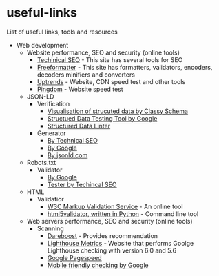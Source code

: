 # useful-links
List of useful links, tools and resources
- Web development
  -  Website performance, SEO and security (online tools)
     - [Techinical SEO](https://technicalseo.com/tools) - This site has several tools for SEO
     - [Freeformatter](https://www.freeformatter.com/) - This site has formatters, validators, encoders, decoders minifiers and converters
     - [Uptrends](https://www.uptrends.com/tools) - Website, CDN speed test and other tools
     - [Pingdom](https://tools.pingdom.com) - Website speed test
  - JSON-LD
    - Verification
      - [Visualisation of strucuted data by Classy Schema](https://classyschema.org/Visualisation)
      - [Structued Data Testing Tool by Google](https://search.google.com/structured-data/testing-tool/)
      - [Structured Data Linter](http://linter.structured-data.org)
    - Generator
      - [By Technical SEO](https://technicalseo.com/tools/schema-markup-generator/)
      - [By Google](https://www.google.com/webmasters/markup-helper/)
      - [By jsonld.com](https://jsonld.com/json-ld-generator/)
  - Robots.txt
    - Validator
      - [By Google](https://www.google.com/webmasters/tools/robots-testing-tool)
      - [Tester by Techincal SEO](https://technicalseo.com/tools/robots-txt/)
  - HTML
    - Validatior
      - [W3C Markup Validation Service](https://validator.w3.org/) - An online tool
      - [html5validator, written in Python](https://github.com/svenkreiss/html5validator) - Command line tool
  - Web servers performance, SEO and security (online tools)
    - Scanning
      - [Dareboost](https://www.dareboost.com) - Provides recommendation
      - [Lighthouse Metrics](https://lighthouse-metrics.com) - Website that performs Goolge Lighthouse checking with version 6.0 and 5.6
      - [Google Pagespeed](https://developers.google.com/speed/pagespeed/insights/)
      - [Mobile friendly checking by Google](https://search.google.com/test/mobile-friendly)
